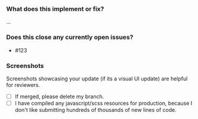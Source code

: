 ### What does this implement or fix?
...

### Does this close any currently open issues?
- #123

### Screenshots
Screenshots showcasing your update (if its a visual UI update) are helpful for reviewers.

- [ ] If merged, please delete my branch.
- [ ] I have compiled any javascript/scss resources for production, because I don't like submitting hundreds of thousands of new lines of code.
